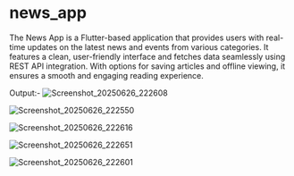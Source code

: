 # news_app

The News App is a Flutter-based application that provides users with real-time updates on the latest news and events from various categories. It features a clean, user-friendly interface and fetches data seamlessly using REST API integration. With options for saving articles and offline viewing, it ensures a smooth and engaging reading experience.

Output:- 
![Screenshot_20250626_222608](https://github.com/user-attachments/assets/65b652ae-921e-4229-8fda-64875dfe0e7a)

![Screenshot_20250626_222550](https://github.com/user-attachments/assets/bafa2711-084b-4b3a-9b2b-9525375b7702)

![Screenshot_20250626_222616](https://github.com/user-attachments/assets/e4dce734-95d7-43ea-9737-0e4f340382e4)

![Screenshot_20250626_222651](https://github.com/user-attachments/assets/a7546f21-f4e4-4817-b2a1-5a88de6344ff)

![Screenshot_20250626_222601](https://github.com/user-attachments/assets/fa2c7ea6-82cc-4ea4-a54f-807e12eed6c8)

